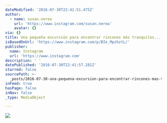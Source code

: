 ```yaml
---
dateModified: '2016-07-30T22:41:51.475Z'
author:
  - name: susan.nerea
    url: 'https://www.instagram.com/susan.nerea'
    avatar: {}
via: {}
title: Una pequeña excursión para encontrar rincones más tranquilos...
isBasedOnUrl: 'https://www.instagram.com/p/BIe_MpzhztL/'
publisher:
  name: Instagram
  url: 'https://www.instagram.com'
description: ' '
datePublished: '2016-07-30T22:41:57.281Z'
starred: false
sourcePath: >-
  _posts/2016-07-30-una-pequena-excursion-para-encontrar-rincones-mas-tranquilos.md
inFeed: true
hasPage: false
inNav: false
_type: MediaObject

---
```

![ ](https://imgflo.herokuapp.com/graph/vahj1ThiexotieMo/b024287f5b2d8b5eeef9bdbf2cb511f5/noop.jpg?input=https%3A%2F%2Fscontent.cdninstagram.com%2Ft51.2885-15%2Fe35%2Fp320x320%2F13712584_269360056769589_751871091_n.jpg%3Fig_cache_key%3DMTMwNTc1ODg4ODQzNTg1ODI1MQ%253D%253D.2)